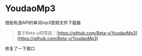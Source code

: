 ﻿# YoudaoMp3
借助有道API的单词mp3音频文件下载器

>基于Beta-y的项目：[https://github.com/Beta-y/YoudaoMp3](https://github.com/Beta-y/YoudaoMp3)

修复了一下接口
